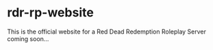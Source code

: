 # rdr-rp-website
This is the official website for a Red Dead Redemption Roleplay Server coming soon...
